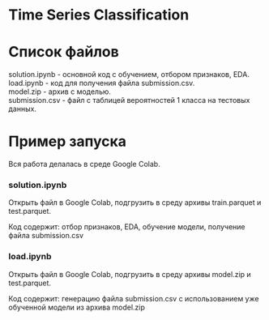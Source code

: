 # Time Series Classification

# Список файлов 
solution.ipynb - основной код с обучением, отбором признаков, EDA.  
load.ipynb - код для получения файла submission.csv.   
model.zip - архив с моделью.  
submission.csv - файл с таблицей вероятностей 1 класса на тестовых данных.  

# Пример запуска

Вся работа делалась в среде Google Colab.

### solution.ipynb

Открыть файл в Google Colab, подгрузить в среду архивы train.parquet и test.parquet.

Код содержит: отбор признаков, EDA, обучение модели, получение файла submission.csv

### load.ipynb

Открыть файл в Google Colab, подгрузить в среду архивы model.zip и test.parquet.

Код содержит: генерацию файла submission.csv с использованием уже обученной модели из архива model.zip

